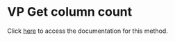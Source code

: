 <!---->
# VP Get column count

Click [here](https://developer.4d.com/docs/ViewPro/commands/vp-get-column-count) to access the documentation for this method.

